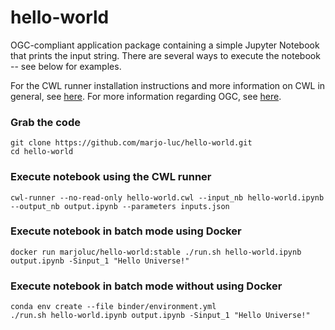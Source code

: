 # hello-world

OGC-compliant application package containing a simple Jupyter Notebook that prints the input string. There are several ways to execute the notebook -- see below for examples.

For the CWL runner installation instructions and more information on CWL in general, see [here](https://www.commonwl.org/).
For more information regarding OGC, see [here](https://www.ogc.org/).

### Grab the code
```
git clone https://github.com/marjo-luc/hello-world.git
cd hello-world
```

### Execute notebook using the CWL runner
```
cwl-runner --no-read-only hello-world.cwl --input_nb hello-world.ipynb --output_nb output.ipynb --parameters inputs.json
```

### Execute notebook in batch mode using Docker
```
docker run marjoluc/hello-world:stable ./run.sh hello-world.ipynb output.ipynb -Sinput_1 "Hello Universe!"
```

### Execute notebook in batch mode without using Docker
```
conda env create --file binder/environment.yml
./run.sh hello-world.ipynb output.ipynb -Sinput_1 "Hello Universe!"
```
